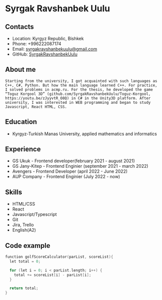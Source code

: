 # Syrgak Ravshanbek Uulu

## Contacts

- Location: Kyrgyz Republic, Bishkek
- Phone: +996222087174
- Email: syrgakravshanbekuulu@gmail.com
- GitHub: [SyrgakRavshanbekUulu](https://github.com/SyrgakRavshanbekUulu/)

## About me

```
Starting from the university, I got acquainted with such languages as C++, C#, Python. But how the main language learned C++. For practice, I solved problems in acmp.ru. For the thesis, he developed the game “Toguz Korgool 3D” (github.com/SyrgakRavshanbekUulu/Toguz-Korgool, https://youtu.be/zJyyvtR_O8Q) in C# in the Unity3D platform. After university, I was interested in WEB programming and began to study Javascript, React HTML, CSS.
```

## Education

- Kyrgyz-Turkish Manas University, applied mathematics and informatics

## Experience

- GS Ukuk - Frontend developer(february 2021 - august 2021)
- GS Jany-Kitep - Frontend Enginier (september 2021 - march 2022)
- Avengers - Frontend Developer (april 2022 - June 2022)
- AUP Company - Frontend Enginier (July 2022 - now)

## Skills

- HTML/CSS
- React
- Javascript/Typescript
- Git
- Jira, Trello
- English(A2)

## Code example

```c
function golfScoreCalculator(parList, scoreList){
  let total = 0;

  for (let i = 0; i < parList.length; i++) {
    total += scoreList[i] - parList[i];
  }

  return total;
}
```
